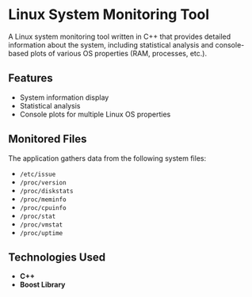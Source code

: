 # Linux System Monitoring Tool

A Linux system monitoring tool written in C++ that provides detailed information about the system, including statistical analysis and console-based plots of various OS properties (RAM, processes, etc.).

## Features

- System information display
- Statistical analysis
- Console plots for multiple Linux OS properties

## Monitored Files

The application gathers data from the following system files:

- `/etc/issue`
- `/proc/version`
- `/proc/diskstats`
- `/proc/meminfo`
- `/proc/cpuinfo`
- `/proc/stat`
- `/proc/vmstat`
- `/proc/uptime`

## Technologies Used

- **C++**
- **Boost Library**

